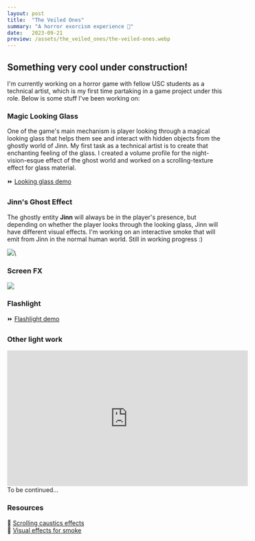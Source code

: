 ```yaml
---
layout: post
title:  "The Veiled Ones"
summary: "A horror exorcism experience 🧿"
date:   2023-09-21
preview: /assets/the_veiled_ones/the-veiled-ones.webp
---
```

## Something very cool under construction!
I'm currently working on a horror game with fellow USC students as a technical artist, which is my first time partaking in a game project under this role. Below is some stuff I've been working on:

### Magic Looking Glass
One of the game's main mechanism is player looking through a magical looking glass that helps them see and interact with hidden objects from the ghostly world of Jinn. My first task as a technical artist is to create that enchanting feeling of the glass. I created a volume profile for the night-vision-esque effect of the ghost world and worked on a scrolling-texture effect for glass material.

⏩ [Looking glass demo](https://www.youtube.com/watch?v=I249mMw8_0c)

### Jinn's Ghost Effect
The ghostly entity **Jinn** will always be in the player's presence, but depending on whether the player looks through the looking glass, Jinn will have different visual effects. I'm working on an interactive smoke that will emit from Jinn in the normal human world. Still in working progress :)

![](/assets/the_veiled_ones/jinn-smoke-final.gif)\

### Screen FX
![](/assets/the_veiled_ones/screen-fx.gif)

### Flashlight
⏩ [Flashlight demo](https://www.youtube.com/watch?v=1ceNOvTyEPo)

### Other light work
<iframe width="560" height="315"
src="https://www.youtube.com/embed/MUQfKFzIOeU" 
frameborder="0" 
allow="accelerometer; autoplay; encrypted-media; gyroscope; picture-in-picture" 
allowfullscreen></iframe>
To be continued...

### Resources
🔗 [Scrolling caustics effects](https://www.youtube.com/watch?v=uxJZghsWQ-s) \
🔗 [Visual effects for smoke](https://www.youtube.com/watch?v=sNJ_SU20-o0&list=PLtRuo28h-g1mndib2hMyp-dVfx7Jq9cOH&index=2)

